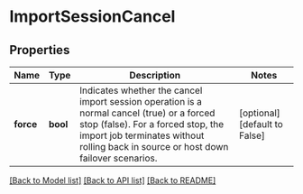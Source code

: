 # ImportSessionCancel

## Properties
Name | Type | Description | Notes
------------ | ------------- | ------------- | -------------
**force** | **bool** | Indicates whether the cancel import session operation is a normal cancel (true) or a forced stop (false). For a forced stop, the import job terminates without rolling back in source or host down failover scenarios. | [optional] [default to False]

[[Back to Model list]](../README.md#documentation-for-models) [[Back to API list]](../README.md#documentation-for-api-endpoints) [[Back to README]](../README.md)


